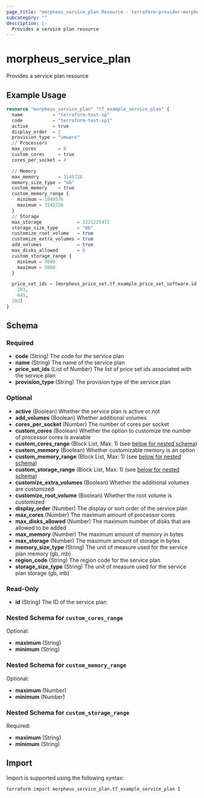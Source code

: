 ```yaml
---
page_title: "morpheus_service_plan Resource - terraform-provider-morpheus"
subcategory: ""
description: |-
  Provides a service plan resource
---
```


# morpheus_service_plan

Provides a service plan resource

## Example Usage

```terraform
resource "morpheus_service_plan" "tf_example_service_plan" {
  name           = "terraform-test-sp"
  code           = "terraform-test-sp1"
  active         = true
  display_order  = 2
  provision_type = "vmware"
  // Processors
  max_cores        = 8
  custom_cores     = true
  cores_per_socket = 4

  // Memory
  max_memory       = 3145728
  memory_size_type = "mb"
  custom_memory    = true
  custom_memory_range {
    minimum = 1048576
    maximum = 3145728
  }
  // Storage
  max_storage             = 3221225472
  storage_size_type       = "mb"
  customize_root_volume   = true
  customize_extra_volumes = true
  add_volumes             = true
  max_disks_allowed       = 0
  custom_storage_range {
    minimum = 3000
    maximum = 5000
  }

  price_set_ids = [morpheus_price_set.tf_example_price_set_software.id,
    203,
    645,
  202]
}
```

<!-- schema generated by tfplugindocs -->
## Schema

### Required

- **code** (String) The code for the service plan
- **name** (String) The name of the service plan
- **price_set_ids** (List of Number) The list of price set ids associated with the service plan
- **provision_type** (String) The provision type of the service plan

### Optional

- **active** (Boolean) Whether the service plan is active or not
- **add_volumes** (Boolean) Whether additional volumes
- **cores_per_socket** (Number) The number of cores per socket
- **custom_cores** (Boolean) Whether the option to customize the number of processor cores is avaiable
- **custom_cores_range** (Block List, Max: 1) (see [below for nested schema](#nestedblock--custom_cores_range))
- **custom_memory** (Boolean) Whether customizable memory is an option
- **custom_memory_range** (Block List, Max: 1) (see [below for nested schema](#nestedblock--custom_memory_range))
- **custom_storage_range** (Block List, Max: 1) (see [below for nested schema](#nestedblock--custom_storage_range))
- **customize_extra_volumes** (Boolean) Whether the additional volumes are customized
- **customize_root_volume** (Boolean) Whether the root volume is customized
- **display_order** (Number) The display or sort order of the service plan
- **max_cores** (Number) The maximum amount of processor cores
- **max_disks_allowed** (Number) The maximum number of disks that are allowed to be added
- **max_memory** (Number) The maximum amount of memory in bytes
- **max_storage** (Number) The maximum amount of storage in bytes
- **memory_size_type** (String) The unit of measure used for the service plan memory (gb, mb)
- **region_code** (String) The region code for the service plan
- **storage_size_type** (String) The unit of measure used for the service plan storage (gb, mb)

### Read-Only

- **id** (String) The ID of the service plan

<a id="nestedblock--custom_cores_range"></a>
### Nested Schema for `custom_cores_range`

Optional:

- **maximum** (String)
- **minimum** (String)


<a id="nestedblock--custom_memory_range"></a>
### Nested Schema for `custom_memory_range`

Optional:

- **maximum** (Number)
- **minimum** (Number)


<a id="nestedblock--custom_storage_range"></a>
### Nested Schema for `custom_storage_range`

Required:

- **maximum** (String)
- **minimum** (String)

## Import

Import is supported using the following syntax:

```shell
terraform import morpheus_service_plan.tf_example_service_plan 1
```
